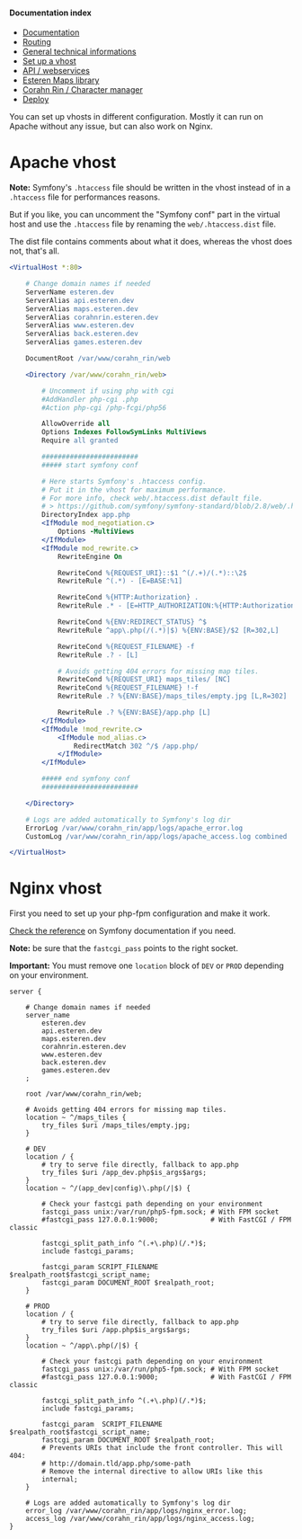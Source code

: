 
#### Documentation index

* [Documentation](../README.md)
* [Routing](routing.md)
* [General technical informations](technical.md)
* [Set up a vhost](vhosts.md)
* [API / webservices](api.md)
* [Esteren Maps library](maps.md)
* [Corahn Rin / Character manager](character_manager.md)
* [Deploy](deploy.md)

You can set up vhosts in different configuration.
Mostly it can run on Apache without any issue, but can also work on Nginx.

# Apache vhost

**Note:** Symfony's `.htaccess` file should be written in the vhost instead of in a `.htaccess` file for performances
reasons.

But if you like, you can uncomment the "Symfony conf" part in the virtual host and use the `.htaccess` file by renaming
the `web/.htaccess.dist` file.

The dist file contains comments about what it does, whereas the vhost does not, that's all.

```apache
<VirtualHost *:80>

    # Change domain names if needed
    ServerName esteren.dev
    ServerAlias api.esteren.dev
    ServerAlias maps.esteren.dev
    ServerAlias corahnrin.esteren.dev
    ServerAlias www.esteren.dev
    ServerAlias back.esteren.dev
    ServerAlias games.esteren.dev

    DocumentRoot /var/www/corahn_rin/web

    <Directory /var/www/corahn_rin/web>

        # Uncomment if using php with cgi
        #AddHandler php-cgi .php
        #Action php-cgi /php-fcgi/php56

        AllowOverride all
        Options Indexes FollowSymLinks MultiViews
        Require all granted

        ########################
        ##### start symfony conf

        # Here starts Symfony's .htaccess config.
        # Put it in the vhost for maximum performance.
        # For more info, check web/.htaccess.dist default file.
        # > https://github.com/symfony/symfony-standard/blob/2.8/web/.htaccess
        DirectoryIndex app.php
        <IfModule mod_negotiation.c>
            Options -MultiViews
        </IfModule>
        <IfModule mod_rewrite.c>
            RewriteEngine On

            RewriteCond %{REQUEST_URI}::$1 ^(/.+)/(.*)::\2$
            RewriteRule ^(.*) - [E=BASE:%1]

            RewriteCond %{HTTP:Authorization} .
            RewriteRule .* - [E=HTTP_AUTHORIZATION:%{HTTP:Authorization}]

            RewriteCond %{ENV:REDIRECT_STATUS} ^$
            RewriteRule ^app\.php(/(.*)|$) %{ENV:BASE}/$2 [R=302,L]

            RewriteCond %{REQUEST_FILENAME} -f
            RewriteRule .? - [L]

            # Avoids getting 404 errors for missing map tiles.
            RewriteCond %{REQUEST_URI} maps_tiles/ [NC]
            RewriteCond %{REQUEST_FILENAME} !-f
            RewriteRule .? %{ENV:BASE}/maps_tiles/empty.jpg [L,R=302]

            RewriteRule .? %{ENV:BASE}/app.php [L]
        </IfModule>
        <IfModule !mod_rewrite.c>
            <IfModule mod_alias.c>
                RedirectMatch 302 ^/$ /app.php/
            </IfModule>
        </IfModule>

        ##### end symfony conf
        ########################

    </Directory>

    # Logs are added automatically to Symfony's log dir
    ErrorLog /var/www/corahn_rin/app/logs/apache_error.log
    CustomLog /var/www/corahn_rin/app/logs/apache_access.log combined

</VirtualHost>
```

# Nginx vhost

First you need to set up your php-fpm configuration and make it work.

[Check the reference](http://symfony.com/doc/current/cookbook/configuration/web_server_configuration.html#nginx) on
Symfony documentation if you need.

**Note:** be sure that the `fastcgi_pass` points to the right socket.

**Important:** You must remove one `location` block of `DEV` or `PROD` depending on your environment.

```nginx
server {

    # Change domain names if needed
    server_name
        esteren.dev
        api.esteren.dev
        maps.esteren.dev
        corahnrin.esteren.dev
        www.esteren.dev
        back.esteren.dev
        games.esteren.dev
    ;

    root /var/www/corahn_rin/web;

    # Avoids getting 404 errors for missing map tiles.
    location ~ ^/maps_tiles {
        try_files $uri /maps_tiles/empty.jpg;
    }

    # DEV
    location / {
        # try to serve file directly, fallback to app.php
        try_files $uri /app_dev.php$is_args$args;
    }
    location ~ ^/(app_dev|config)\.php(/|$) {

        # Check your fastcgi path depending on your environment
        fastcgi_pass unix:/var/run/php5-fpm.sock; # With FPM socket
        #fastcgi_pass 127.0.0.1:9000;             # With FastCGI / FPM classic

        fastcgi_split_path_info ^(.+\.php)(/.*)$;
        include fastcgi_params;

        fastcgi_param SCRIPT_FILENAME $realpath_root$fastcgi_script_name;
        fastcgi_param DOCUMENT_ROOT $realpath_root;
    }

    # PROD
    location / {
        # try to serve file directly, fallback to app.php
        try_files $uri /app.php$is_args$args;
    }
    location ~ ^/app\.php(/|$) {

        # Check your fastcgi path depending on your environment
        fastcgi_pass unix:/var/run/php5-fpm.sock; # With FPM socket
        #fastcgi_pass 127.0.0.1:9000;             # With FastCGI / FPM classic

        fastcgi_split_path_info ^(.+\.php)(/.*)$;
        include fastcgi_params;

        fastcgi_param  SCRIPT_FILENAME  $realpath_root$fastcgi_script_name;
        fastcgi_param DOCUMENT_ROOT $realpath_root;
        # Prevents URIs that include the front controller. This will 404:
        # http://domain.tld/app.php/some-path
        # Remove the internal directive to allow URIs like this
        internal;
    }

    # Logs are added automatically to Symfony's log dir
    error_log /var/www/corahn_rin/app/logs/nginx_error.log;
    access_log /var/www/corahn_rin/app/logs/nginx_access.log;
}
```
